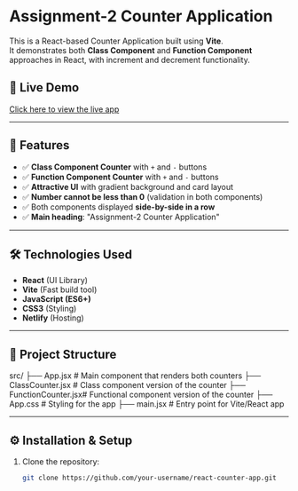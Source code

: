 # Assignment-2 Counter Application

This is a React-based Counter Application built using **Vite**.  
It demonstrates both **Class Component** and **Function Component** approaches in React, with increment and decrement functionality.

## 🚀 Live Demo
[Click here to view the live app](https://neon-choux-412791.netlify.app/)

---

## 📌 Features
- ✅ **Class Component Counter** with `+` and `-` buttons  
- ✅ **Function Component Counter** with `+` and `-` buttons  
- ✅ **Attractive UI** with gradient background and card layout  
- ✅ **Number cannot be less than 0** (validation in both components)  
- ✅ Both components displayed **side-by-side in a row**  
- ✅ **Main heading**: "Assignment-2 Counter Application"

---

## 🛠️ Technologies Used
- **React** (UI Library)
- **Vite** (Fast build tool)
- **JavaScript (ES6+)**
- **CSS3** (Styling)
- **Netlify** (Hosting)

---

## 📂 Project Structure
src/
├── App.jsx # Main component that renders both counters
├── ClassCounter.jsx # Class component version of the counter
├── FunctionCounter.jsx# Functional component version of the counter
├── App.css # Styling for the app
├── main.jsx # Entry point for Vite/React app


---

## ⚙️ Installation & Setup
1. Clone the repository:
   ```bash
   git clone https://github.com/your-username/react-counter-app.git
